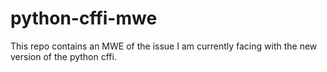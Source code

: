 # python-cffi-mwe
This repo contains an MWE of the issue I am currently facing with the new version of the python cffi.

